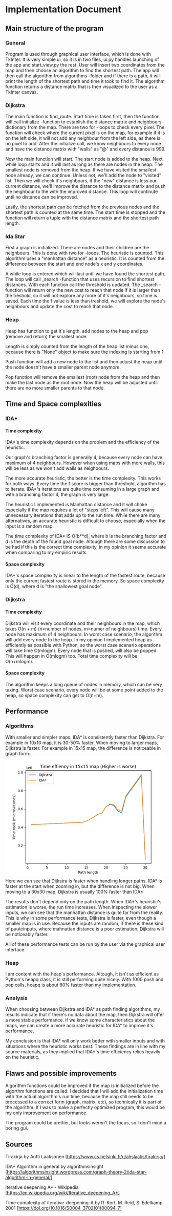 # Implementation Document

## Main structure of the program

### General

Program is used through graphical user interface, which is done with TkInter. It is very simple ui, so it is in two files, ui.py handles launching of the app and start_view.py the rest. User will insert two coordinates from the map and then choose an algorithm to find the shortest path. The app will then call the algorithm from algorithms -folder and if there is a path, it will print the length of the shortest path and time it took to find it. The algorithm function returns a distance matrix that is then visualized to the user as a TkInter canvas.

### Dijkstra

The main function is find_route. Start time is taken first, then the function will call initialize -function to establish the distance matrix and neighbours -dictionary from the map. There are two for -loops to check every pixel. The function will check where the current pixel is on the map, for example if it is on the left side, it will not add any neighbour from the left side, as there is no pixel to add. After the initialize call, we know neighbours to every node and have the distance matrix with "walls" as "@" and every distance is 999.

Now the main function will start. The start node is added to the heap. Next while loop starts and it will last as long as there are nodes in the heap. The smallest node is removed from the heap. If we have visited the smallest node already, we can continue. Unless not, we'll add the node to "visited" list. Then we will check it's neighbours, if the "new" distance is less our current distance, we'll improve the distance to the distance matrix and push the neighbour to the with the improved distance. This loop will continute until no distance can be improved.

Lastly, the shortest path can be fetched from the previous nodes and the shortest path is counted at the same time. The start time is stopped and the function will return a tuple with the distance matrix and the shortest path length.

### Ida Star

First a graph is initialized. There are nodes and their children are the neighbours. This is done with two for -loops. The heuristic is counted. This algorithm uses a "manhattan distance" as a heuristic. It is counted from the difference between the start and end node's x and y coordinates. 

A while loop is entered which will last until we have found the shortest path. The loop will call _search -function that uses recursion to find shortest distances. With each function call the threshold is updated. The _search -function will return only the new cost to reach that node if it is larger than the treshold, so it will not explore any more of it's neighbours, so time is saved. Each time the f value is less than treshold, we will explore the node's neighbours and update the cost to reach that node. 

### Heap

Heap has function to get it's length, add nodes to the heap and pop (remove and return) the smallest node.

Length is simply counted from the length of the heap list minus one, because there is "None" object to make sure the indexing is starting from 1.

Push function will add a new node to the list and then adjust the heap until the node doesn't have a smaller parent node anymore.

Pop function will remove the smallest (root) node from the heap and then make the last node as the root node. Now the heap will be adjusted until there are no more smaller parents to that node.

## Time and Space complexities

### IDA*

#### Time complexity

IDA*'s time complexity depends on the problem and the efficiency of the heuristic. 

Our graph's branching factor is generally 4, because every node can have maximum of 4 neighbours. However when using maps with more walls, this will be less as we won't add walls as neighbours.

The more accurate heuristic, the better is the time complexity. This works for both ways. Every time the f score is bigger than threshold, algorithm has to iterate. IDA*'s iterations are quite time consuming in a large graph and with a branching factor 4, the graph is very large.

The heuristic I implemented is Manhattan distance and it will choke especially if the map requires a lot of "steps left". This will cause many unnecessary iterations that adds up to the run time. While there are many alternatives, an accurate heuristic is difficult to choose, especially when the input is a random map.

The time complexity of IDA* IS O(b**d), where b is the branching factor and d is the depth of the found goal node. Altough there are some discussion to be had if this is the correct time complexity, in my opinion it seems accurate when comparing to my empiric results.

#### Space complexity

IDA*'s space complexity is linear to the length of the fastest route, because only the current fastest route is stored in the memory. So space complexity is O(d), where d is "the shallowest goal node".

### Dijkstra

#### Time complexity

Dijkstra will visit every coordinate and their neighbours in the map, which takes O(n + m) (n=number of nodes, m=numer of neighbours) time. Every node has maximum of 4 neighbours. In worst case scenario, the algorithm will add every node to the heap. In my opinion I implemented heap as efficiently as possible with Python, so the worst case scenario operations will take time O(mlogm). Every node that is pushed, will also be popped. This will happen in O(mlogm) too. Total time complexity will be O(n+mlogm).

#### Space complexity

The algorithm keeps a long queue of nodes in memory, which can be very taxing. Worst case scenario, every node will be at some point added to the heap, so space complexity can get to O(n+m).

## Performance

### Algorithms

With smaller and simpler maps, IDA* is consistently faster than Dijkstra. For example in 10x10 map, it is 30-50% faster. When moving to larger maps, Dijkstra is faster. For example in 15x15 map, the difference is noticeable in graph form:
![performance in 15x15 map](https://github.com/evahteri/Path-Finder/blob/main/documentation/performance_test_15x15.png)
Here we can see that Dijkstra is faster when handling longer paths. IDA* is faster at the start when zooming in, but the difference is not big. When moving to a 30x30 map, Dijkstra is usually 100% faster than IDA*

The results don't depend only on the path length. When IDA*'s heuristic's estimation is worse, the run time increases. When inspecting the slower inputs, we can see that the manhattan distance is quite far from the reality. This is why in some performance tests, Dijkstra is faster, even though a smaller map is in use. Because the inputs are random, if there is these kind of puuteinputs, where mahnattan distance is a poor estimation, Dijkstra will be noticeably faster.

All of these performance tests can be run by the user via the graphical user interface.

### Heap

I am content with the heap's performance. Altough, it isn't as efficient as Python's heapq class, it is still performing quite nicely. With 1000 push and pop calls, heapq is about 80% faster than my implementation.

### Analysis

When choosing between Dijkstra and IDA* as path finding algorithms, my results indicate that if there's no data about the map, then Dijkstra will offer a more stable performance. If we know some characteristics about the maps, we can create a more accurate heuristic for IDA* to improve it's performance.

My conclusion is that IDA* will only work better with smaller inputs and with situations where the heuristic works best. These findings are in line with my source materials, as they implied that IDA*'s time efficiency relies heavily on the heuristic.

## Flaws and possible improvements

Algorithm functions could be improved if the map is initialized before the algorthm functions are called. I decided that I will add the initialization time with the actual algorithm's run time, because the map still needs to be processed to a correct form (graph, matrix, etc), so technically it is part of the algorithm. If I was to make a perfectly optimized program, this would be my only improvement on performance.

The program could be prettier, but looks weren't the focus, so I don't mind a boring gui.

## Sources

Tirakirja by Antti Laaksonen [https://www.cs.helsinki.fi/u/ahslaaks/tirakirja/]

IDA* Algorithm in general by algorithmsinsight [https://algorithmsinsight.wordpress.com/graph-theory-2/ida-star-algorithm-in-general/]

Iterative deepening A* - Wikipedia [https://en.wikipedia.org/wiki/Iterative_deepening_A*]

Time complexity of iterative-deepening-A by R. Korf, M. Reid, S. Edelkamp 2001 [https://doi.org/10.1016/S0004-3702(01)00094-7]